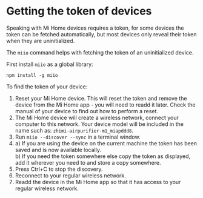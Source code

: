 # Getting the token of devices

Speaking with Mi Home devices requires a token, for some devices the token can
be fetched automatically, but most devices only reveal their token when they
are uninitialized.

The `miio` command helps with fetching the token of an uninitialized device.

First install `miio` as a global library:

```
npm install -g miio
```

To find the token of your device:

1. Reset your Mi Home device. This will reset the token and remove the device from the Mi Home app - you will need to readd it later. Check the manual of your device to find out how to perform a reset.
2. The Mi Home device will create a wireless network, connect your computer to this network. Your device model will be included in the name such as: `zhimi-airpurifier-m1_miapddd8`.
3. Run `miio --discover --sync` in a terminal window.
4. a) If you are using the device on the current machine the token has been saved and is now available locally.<br>b) If you need the token somewhere else copy the token as displayed, add it wherever you need to and store a copy somewhere.
5. Press Ctrl+C to stop the discovery.
6. Reconnect to your regular wireless network.
7. Readd the device in the Mi Home app so that it has access to your regular wireless network.
